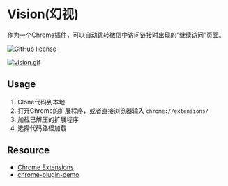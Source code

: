 # Vision(幻视)

 作为一个Chrome插件，可以自动跳转微信中访问链接时出现的“继续访问”页面。

[![GitHub license](https://img.shields.io/github/license/superiorlu/vision.svg)](https://github.com/superiorlu/vision/blob/master/LICENSE)

[![vision.gif](https://i.loli.net/2020/03/26/ebEGR24XO7mUS6Y.gif)](https://i.loli.net/2020/03/26/ebEGR24XO7mUS6Y.gif)


## Usage

1. Clone代码到本地
2. 打开Chrome的扩展程序，或者直接浏览器输入 `chrome://extensions/`
3. 加载已解压的扩展程序
4. 选择代码路径加载

## Resource

- [Chrome Extensions](https://developer.chrome.com/extensions/overview)
- [chrome-plugin-demo](https://github.com/sxei/chrome-plugin-demo)
